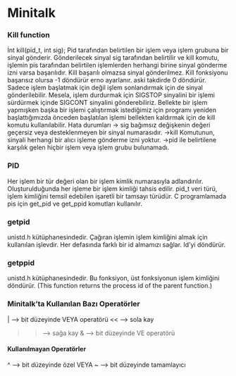 # **Minitalk**

### **Kill function**
İnt kill(pid_t, int sig);
Pid tarafından belirtilen bir işlem veya işlem grubuna bir sinyal gönderir. Gönderilecek sinyal sig tarafından belirtilir ve kill komutu, işlemin pis tarafından belirtilen işlemlerden herhangi birine sinyal gönderme izni varsa başarılıdır. Kill başarılı olmazsa sinyal gönderilmez. Kill fonksiyonu başarısız olursa -1 döndürür erno ayarlanır. aski takdirde 0 döndürür. Sadece işlem başlatmak için değil işlem sonlandırmak için de sinyal gönderilebilir. Mesela, işlem durdurmak için SIGSTOP sinyalini bir işlemi sürdürmek içinde SIGCONT sinyalini gönderebiliriz. Bellekte bir işlem yapmışken başka bir işlemi çalıştırmak istediğimiz için programı yeniden başlattığımızda önceden başlatılan işlemi bellekten kaldırmak için de kill komutu kullanılabilir.
Hata durumları
-> sig bağımsız değişkenin değeri geçersiz veya desteklenmeyen bir sinyal numarasıdır.
->kill Komutunun, sinyali herhangi bir alıcı işleme gönderme izni yoktur.
->pid ile belirtilene karşılık gelen hiçbir işlem veya işlem grubu bulunamadı.

### **PID**
Her işlem bir tür değeri olan bir işlem kimlik numarasıyla adlandırılır. Oluşturulduğunda her işleme bir işlem kimliği tahsis edilir. pid_t veri türü, işlem kimliğini temsil edebilen işaretli bir tamsayı türüdür.
C programlamada pis için get_pid ve get_ppid komutları kullanılır.

### **getpid**
unistd.h kütüphanesindedir.
Çağıran işlemin işlem kimliğini almak için kullanılan işlevdir. Her defasında farklı bir id almamızı sağlar. Id’yi döndürür.

### **getppid**
unistd.h kütüphanesindedir.
Bu fonksiyon, üst fonksiyonun işlem kimliğini döndürür. (This function returns the process id of the parent function.)

### **Minitalk’ta Kullanılan Bazı Operatörler**
  | 	—> bit düzeyinde VEYA operatörü
  <<	—> sola kay
  >>	—> sağa kay
  &	—> bit düzeyinde VE operatörü

#### **Kullanılmayan Operatörler**
  ^	—> bit düzeyinde özel VEYA
  ~	—> bit düzeyinde tamamlayıcı
